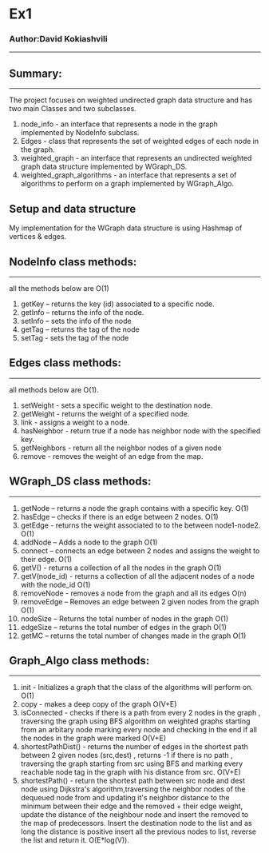# Ex1

### Author:David Kokiashvili 
-----------


## Summary:
-------
The project focuses  on weighted undirected graph data structure and has two main Classes and two subclasses.
1. node_info - an interface that represents a node in the graph implemented by NodeInfo subclass.
2. Edges - class that represents the set of weighted edges of each node in the graph.
3. weighted_graph - an interface that represents an undirected weighted graph data structure implemented by WGraph_DS.
4. weighted_graph_algorithms - an interface that represents a set of algorithms to perform on a graph implemented by WGraph_Algo.
 
## Setup and data structure
My implementation for the WGraph data structure is using Hashmap of vertices & edges.
## NodeInfo class methods:
------ 
all the methods below are O(1)
1. getKey – returns the key (id) associated to a specific node.
2. getInfo  – returns the info of the node.
3. setInfo – sets the info of the node
4. getTag – returns the tag of the node
5. setTag - sets the tag of the node

## Edges class methods:
-----
all methods below are O(1).
1. setWeight - sets a specific weight to the destination node.
2. getWeight - returns the weight of a specified node.
3. link - assigns a weight to a node.
4. hasNeighbor - return true if a node has neighbor node with the specified key.
5. getNeighbors - return all the neighbor nodes of a given node
6. remove - removes the weight of an edge from the map.

## WGraph_DS class methods:
-----
1. getNode – returns a node the graph contains with a specific key. O(1)
2. hasEdge – checks if there is  an edge between 2 nodes. O(1)
3. getEdge - returns the weight associated to to the between node1-node2. O(1)
3. addNode – Adds a node to the graph O(1)
4. connect – connects an edge between 2 nodes and assigns the weight to their edge. O(1)
5. getV() - returns a collection of all the nodes in the graph O(1)
6. getV(node_id) - returns a collection of all the adjacent nodes of a node with the node_id O(1)
7. removeNode -  removes a node from the graph and all its edges O(n)
8. removeEdge – Removes an edge between 2 given nodes from the graph O(1)
9. nodeSize – Returns the total number of nodes in the graph O(1)
10. edgeSize – returns the total number of edges in the graph O(1)
11. getMC – returns the total number of changes made in the graph O(1)

## Graph_Algo class methods: 
-----
1. init - Initializes a graph that the class of the algorithms will perform on. O(1)
2. copy - makes a deep copy of the graph O(V+E)
3. isConnected - checks if there is a path from every 2 nodes in the graph , traversing the graph using BFS algorithm on weighted graphs starting from an arbitary node marking every node and checking in the end if all the nodes in the graph were marked O(V+E)
4. shortestPathDist() - returns the number of edges in the shortest path between 2 given nodes (src,dest) , returns -1 if there is no path , traversing the graph starting from src using BFS and marking every reachable node tag in the graph with his distance from src. O(V+E)
5. shortestPath() - return the shortest path between src node and dest node using Dijkstra's algorithm,traversing the neighbor nodes of the dequeued node from  and updating it's neighbor distance to the minimum between their edge and the removed + their edge weight, update the distance of the neighbour node and insert the removed to the map of predecessors.
   Insert the destination node to the list and as long the distance is positive insert all the previous nodes to list, reverse the list and return it. O(E*log(V)). 
